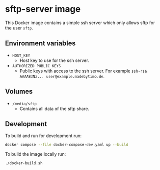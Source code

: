 # sftp-server image

This Docker image contains a simple ssh server which only allows sftp for the user `sftp`.


## Environment variables

- `HOST_KEY`
    - Host key to use for the ssh server.
- `AUTHORIZED_PUBLIC_KEYS`
    - Public keys with access to the ssh server. For example `ssh-rsa AAAAB3Nz... user@example.madebytimo.de`.


## Volumes

- `/media/sftp`
    - Contains all data of the sftp share.


## Development

To build and run for development run:
```bash
docker compose --file docker-compose-dev.yaml up --build
```

To build the image locally run:
```bash
./docker-build.sh
```
